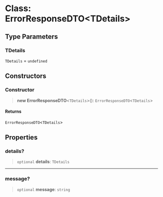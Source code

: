 # Class: ErrorResponseDTO\<TDetails\>

## Type Parameters

### TDetails

`TDetails` = `undefined`

## Constructors

<a id="constructor"></a>

### Constructor

> **new ErrorResponseDTO**\<`TDetails`\>(): `ErrorResponseDTO`\<`TDetails`\>

#### Returns

`ErrorResponseDTO`\<`TDetails`\>

## Properties

<a id="details"></a>

### details?

> `optional` **details**: `TDetails`

---

<a id="message"></a>

### message?

> `optional` **message**: `string`
